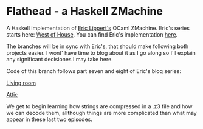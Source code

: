# Flathead - a Haskell ZMachine
A Haskell implementation of [Eric Lippert's](http://ericlippert.com/) OCaml ZMachine. Eric's series starts here: [West of House](http://ericlippert.com/2016/02/01/west-of-house/). You can find Eric's implementation [here](https://github.com/ericlippert/flathead).

The branches will be in sync with Eric's, that should make following both projects easier. I wont' have time to blog about it as I go along so I'll explain any significant decisiones I may take here.

Code of this branch follows part seven and eight of Eric's bloq series:

[Living room](http://ericlippert.com/2016/02/15/living-room/)

[Attic](http://ericlippert.com/2016/02/17/attic/)

We get to begin learning how strings are compressed in a .z3 file and how we can decode them, allthough things are more complicated than what may appear in these last two episodes.

